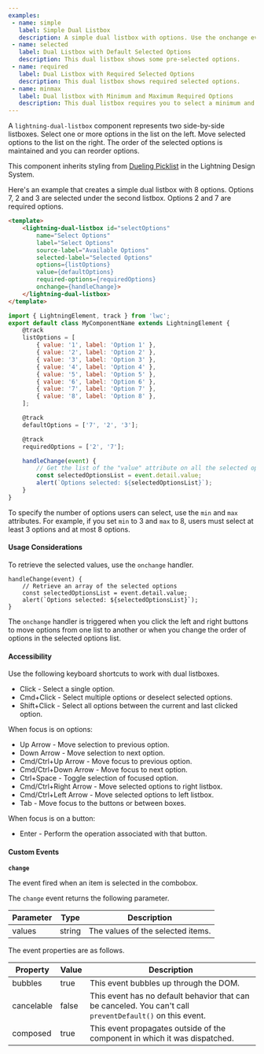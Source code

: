 ```yaml
---
examples:
 - name: simple
   label: Simple Dual Listbox
   description: A simple dual listbox with options. Use the onchange event handler to capture what's selected.
 - name: selected
   label: Dual Listbox with Default Selected Options
   description: This dual listbox shows some pre-selected options.
 - name: required
   label: Dual Listbox with Required Selected Options
   description: This dual listbox shows required selected options.
 - name: minmax
   label: Dual listbox with Minimum and Maximum Required Options
   description: This dual listbox requires you to select a minimum and maximum number of options.
---
```

A `lightning-dual-listbox` component represents two side-by-side listboxes.
Select one or more options in the list on the left. Move selected options to
the list on the right. The order of the selected options is maintained and you
can reorder options.

This component inherits styling from [Dueling Picklist](https://www.lightningdesignsystem.com/components/dueling-picklist/)
in the Lightning Design System.

Here's an example that creates a simple dual listbox with 8 options. Options
7, 2 and 3 are selected under the second listbox. Options 2 and 7
are required options.
```html
<template>
    <lightning-dual-listbox id="selectOptions"
        name="Select Options"
        label="Select Options"
        source-label="Available Options"
        selected-label="Selected Options"
        options={listOptions}
        value={defaultOptions}
        required-options={requiredOptions}
        onchange={handleChange}>
    </lightning-dual-listbox>
</template>
```


```javascript
import { LightningElement, track } from 'lwc';
export default class MyComponentName extends LightningElement {
    @track
    listOptions = [
        { value: '1', label: 'Option 1' },
        { value: '2', label: 'Option 2' },
        { value: '3', label: 'Option 3' },
        { value: '4', label: 'Option 4' },
        { value: '5', label: 'Option 5' },
        { value: '6', label: 'Option 6' },
        { value: '7', label: 'Option 7' },
        { value: '8', label: 'Option 8' },
    ];

    @track
    defaultOptions = ['7', '2', '3'];

    @track
    requiredOptions = ['2', '7'];

    handleChange(event) {
        // Get the list of the "value" attribute on all the selected options
        const selectedOptionsList = event.detail.value;
        alert(`Options selected: ${selectedOptionsList}`);
    }
}
```

To specify the number of options users can select, use the `min` and `max`
attributes. For example, if you set `min` to 3 and `max` to 8, users must
select at least 3 options and at most 8 options.

#### Usage Considerations

To retrieve the selected values, use the `onchange` handler.

```
handleChange(event) {
    // Retrieve an array of the selected options
    const selectedOptionsList = event.detail.value;
    alert(`Options selected: ${selectedOptionsList}`);
}
```

The `onchange` handler is triggered when you click the left and right buttons to
move options from one list to another or when you change the order of options
in the selected options list.

#### Accessibility

Use the following keyboard shortcuts to work with dual listboxes.

  * Click - Select a single option.
  * Cmd+Click - Select multiple options or deselect selected options.
  * Shift+Click - Select all options between the current and last clicked option.

When focus is on options:

  * Up Arrow - Move selection to previous option.
  * Down Arrow - Move selection to next option.
  * Cmd/Ctrl+Up Arrow - Move focus to previous option.
  * Cmd/Ctrl+Down Arrow - Move focus to next option.
  * Ctrl+Space - Toggle selection of focused option.
  * Cmd/Ctrl+Right Arrow - Move selected options to right listbox.
  * Cmd/Ctrl+Left Arrow - Move selected options to left listbox.
  * Tab - Move focus to the buttons or between boxes.

When focus is on a button:

  * Enter - Perform the operation associated with that button.

#### Custom Events

 **`change`**

 The event fired when an item is selected in the combobox.

 The `change` event returns the following parameter.

 Parameter|Type|Description
-----|-----|----------
values|string|The values of the selected items.

 The event properties are as follows.

 Property|Value|Description
-----|-----|----------
bubbles|true|This event bubbles up through the DOM.
cancelable|false|This event has no default behavior that can be canceled. You can't call `preventDefault()` on this event.
composed|true|This event propagates outside of the component in which it was dispatched.
